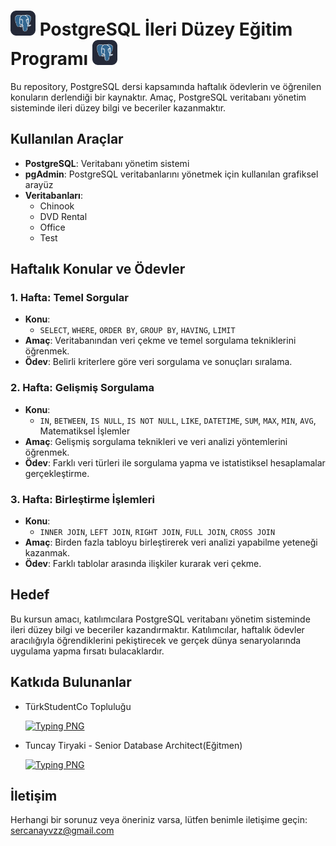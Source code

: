 #  <a href ="https://www.postgresql.org/"><img src="https://github.com/tandpfun/skill-icons/blob/main/icons/PostgreSQL-Dark.svg" alt="Typing PNG" width="40" height="40"></a> PostgreSQL İleri Düzey Eğitim Programı  <a href ="https://www.postgresql.org/"><img src="https://github.com/tandpfun/skill-icons/blob/main/icons/PostgreSQL-Dark.svg" alt="Typing PNG" width="40" height="40"></a> 

Bu repository, PostgreSQL dersi kapsamında haftalık ödevlerin ve öğrenilen konuların derlendiği bir kaynaktır. Amaç, PostgreSQL veritabanı yönetim sisteminde ileri düzey bilgi ve beceriler kazanmaktır.

## Kullanılan Araçlar

- **PostgreSQL**: Veritabanı yönetim sistemi
- **pgAdmin**: PostgreSQL veritabanlarını yönetmek için kullanılan grafiksel arayüz
- **Veritabanları**: 
  - Chinook
  - DVD Rental
  - Office
  - Test

## Haftalık Konular ve Ödevler

### 1. Hafta: Temel Sorgular
- **Konu**: 
  - `SELECT`, `WHERE`, `ORDER BY`, `GROUP BY`, `HAVING`, `LIMIT`
- **Amaç**: Veritabanından veri çekme ve temel sorgulama tekniklerini öğrenmek.
- **Ödev**: Belirli kriterlere göre veri sorgulama ve sonuçları sıralama.

### 2. Hafta: Gelişmiş Sorgulama
- **Konu**: 
  - `IN`, `BETWEEN`, `IS NULL`, `IS NOT NULL`, `LIKE`, `DATETIME`, `SUM`, `MAX`, `MIN`, `AVG`, Matematiksel İşlemler
- **Amaç**: Gelişmiş sorgulama teknikleri ve veri analizi yöntemlerini öğrenmek.
- **Ödev**: Farklı veri türleri ile sorgulama yapma ve istatistiksel hesaplamalar gerçekleştirme.

### 3. Hafta: Birleştirme İşlemleri
- **Konu**: 
  - `INNER JOIN`, `LEFT JOIN`, `RIGHT JOIN`, `FULL JOIN`, `CROSS JOIN`
- **Amaç**: Birden fazla tabloyu birleştirerek veri analizi yapabilme yeteneği kazanmak.
- **Ödev**: Farklı tablolar arasında ilişkiler kurarak veri çekme.

## Hedef

Bu kursun amacı, katılımcılara PostgreSQL veritabanı yönetim sisteminde ileri düzey bilgi ve beceriler kazandırmaktır. Katılımcılar, haftalık ödevler aracılığıyla öğrendiklerini pekiştirecek ve gerçek dünya senaryolarında uygulama yapma fırsatı bulacaklardır.

## Katkıda Bulunanlar
- TürkStudentCo Topluluğu
  <p><a href ="https://www.linkedin.com/company/turkstudentco/posts/?feedView=all"><img src="https://skillicons.dev/icons?i=linkedin&theme=dark" alt="Typing PNG"></a></p> 
- Tuncay Tiryaki  - Senior Database Architect(Eğitmen)
  <p><a href ="https://www.linkedin.com/in/tuncay-tiryaki-036b2768/"><img src="https://skillicons.dev/icons?i=linkedin&theme=dark" alt="Typing PNG"></a></p> 

## İletişim

Herhangi bir sorunuz veya öneriniz varsa, lütfen benimle iletişime geçin: sercanayvzz@gmail.com
